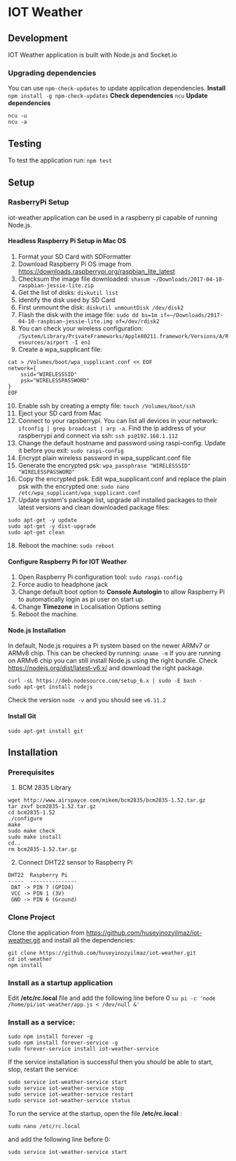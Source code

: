 # IOT Weather

## Development
IOT Weather application is built with Node.js and Socket.io
### Upgrading dependencies
You can use ```npm-check-updates``` to update application dependencies.
**Install**
```npm install -g npm-check-updates```
**Check dependencies**
```ncu```
**Update dependencies**
```
ncu -u
ncu -a
```

## Testing
To test the application run:
```npm test```
## Setup

### RasberryPi Setup
iot-weather application can be used in a raspberry pi capable of running Node.js.
#### Headless Raspberry Pi Setup in Mac OS
1. Format your SD Card with SDFormatter
2. Download Raspberry Pi OS image from https://downloads.raspberrypi.org/raspbian_lite_latest
3. Checksum the image file downloaded: ```shasum ~/Downloads/2017-04-10-raspbian-jessie-lite.zip```
4. Get the list of disks: ```diskutil list```
5. Identify the disk used by SD Card
6. First unmount the disk: ```diskutil unmountDisk /dev/disk2```
7. Flash the disk with the image file: ```sudo dd bs=1m if=~/Downloads/2017-04-10-raspbian-jessie-lite.img of=/dev/rdisk2```
8. You can check your wireless configuration: ```/System/Library/PrivateFrameworks/Apple80211.framework/Versions/A/Resources/airport -I en1```
9. Create a wpa_supplicant file:
```
cat > /Volumes/boot/wpa_supplicant.conf << EOF
network={
    ssid="WIRELESSSID"
    psk="WIRELESSPASSWORD"
}
EOF
```
10. Enable ssh by creating a empty file: ```touch /Volumes/boot/ssh```
11. Eject your SD card from Mac
12. Connect to your rapsberrypi. You can list all devices in your network: ```ifconfig | grep broadcast | arp -a```. Find the ip address of your raspberrypi and connect via ssh: ```ssh pi@192.168.1.112```
13. Change the default hostname and password using raspi-config. Update it before you exit: ```sudo raspi-config```
14. Encrypt plain wireless password in wpa_supplicant.conf file
15. Generate the encrypted psk: ```wpa_passphrase "WIRELESSSID" "WIRELESSPASSWORD"```
16. Copy the encrypted psk. Edit wpa_supplicant.conf and replace the plain psk with the encrypted one: ```sudo nano /etc/wpa_supplicant/wpa_supplicant.conf```
17. Update system's package list, upgrade all installed packages to their latest versions and clean downloaded package files:
```
sudo apt-get -y update
sudo apt-get -y dist-upgrade
sudo apt-get clean
```
18. Reboot the machine: ```sudo reboot```
#### Configure Raspberry Pi for IOT Weather
1. Open Raspberry Pi configuration tool: ```sudo raspi-config```
2. Force audio to headphone jack
3. Change default boot option to **Console Autologin** to allow Raspberry Pi to automatically login as pi user on start up.
4. Change **Timezone** in Localisation Options setting
5. Reboot the machine.

#### Node.js Installation
In default, Node.js requires a Pi system based on the newer ARMv7 or ARMv8 chip. This can be checked by running:
```uname -m```
If you are running on ARMv6 chip you can still install Node.js using the right bundle. Check https://nodejs.org/dist/latest-v6.x/ and download the right package.
```
curl -sL https://deb.nodesource.com/setup_6.x | sudo -E bash -
sudo apt-get install nodejs
```
Check the version ```node -v``` and you should see ```v6.11.2```

#### Install Git
```
sudo apt-get install git
```

## Installation
### Prerequisites
1. BCM 2835 Library
```
wget http://www.airspayce.com/mikem/bcm2835/bcm2835-1.52.tar.gz
tar zxvf bcm2835-1.52.tar.gz
cd bcm2835-1.52
./configure
make
sudo make check
sudo make install
cd..
rm bcm2835-1.52.tar.gz
```
2. Connect DHT22 sensor to Raspberry Pi
```
DHT22  Raspberry Pi
-----  ---------------
 DAT -> PIN 7 (GPIO4)
 VCC -> PIN 1 (3V)
 GND -> PIN 6 (Ground)
```
### Clone Project
Clone the application from https://github.com/huseyinozyilmaz/iot-weather.git and install all the dependencies:
```
git clone https://github.com/huseyinozyilmaz/iot-weather.git
cd iot-weather
npm install
```
### Install as a startup application
Edit **/etc/rc.local** file and add the following line before 0
```su pi -c 'node /home/pi/iot-weather/app.js < /dev/null &'```

### Install as a service:
```
sudo npm install forever -g
sudo npm install forever-service -g
sudo forever-service install iot-weather-service
```
If the service installation is successful then you should be able to start, stop, restart the service:
```
sudo service iot-weather-service start
sudo service iot-weather-service stop
sudo service iot-weather-service restart
sudo service iot-weather-service status
```
To run the service at the startup, open the file **/etc/rc.local** :
```
sudo nano /etc/rc.local
```
and add the following line before 0:
```
sudo service iot-weather-service start
```
